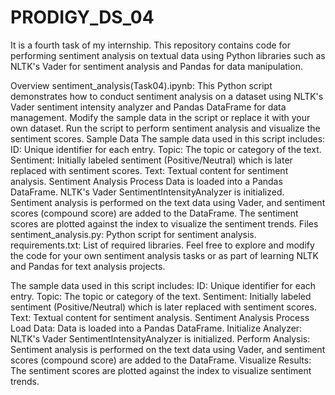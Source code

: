 # PRODIGY_DS_04
It is a  fourth task of my internship.
This repository contains code for performing sentiment analysis on textual data using Python libraries such as NLTK's Vader for sentiment analysis and Pandas for data manipulation. 

Overview sentiment_analysis(Task04).ipynb: This Python script demonstrates how to conduct sentiment analysis on a dataset using NLTK's Vader sentiment intensity analyzer and Pandas DataFrame for data management. Modify the sample data in the script or replace it with your own dataset. Run the script to perform sentiment analysis and visualize the sentiment scores. Sample Data The sample data used in this script includes:
ID: Unique identifier for each entry. Topic: The topic or category of the text. Sentiment: Initially labeled sentiment (Positive/Neutral) which is later replaced with sentiment scores. Text: Textual content for sentiment analysis. Sentiment Analysis Process Data is loaded into a Pandas DataFrame. NLTK's Vader SentimentIntensityAnalyzer is initialized. Sentiment analysis is performed on the text data using Vader, and sentiment scores (compound score) are added to the DataFrame. The sentiment scores are plotted against the index to visualize the sentiment trends. Files sentiment_analysis.py: Python script for sentiment analysis. requirements.txt: List of required libraries. Feel free to explore and modify the code for your own sentiment analysis tasks or as part of learning NLTK and Pandas for text analysis projects.

The sample data used in this script includes:
ID: Unique identifier for each entry.
Topic: The topic or category of the text.
Sentiment: Initially labeled sentiment (Positive/Neutral) which is later replaced with sentiment scores.
Text: Textual content for sentiment analysis.
Sentiment Analysis Process
Load Data: Data is loaded into a Pandas DataFrame.
Initialize Analyzer: NLTK's Vader SentimentIntensityAnalyzer is initialized.
Perform Analysis: Sentiment analysis is performed on the text data using Vader, and sentiment scores (compound score) are added to the DataFrame.
Visualize Results: The sentiment scores are plotted against the index to visualize sentiment trends.
